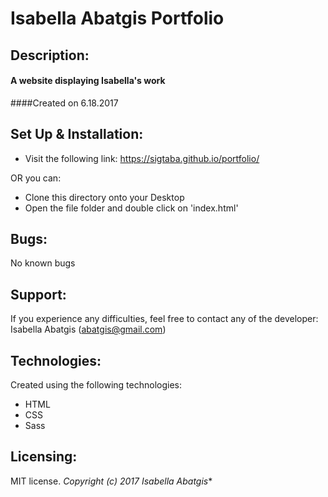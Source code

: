 # Isabella Abatgis Portfolio

## Description:
#### A website displaying Isabella's work

####Created on 6.18.2017

## Set Up & Installation:
* Visit the following link: <https://sigtaba.github.io/portfolio/>

OR you can:

* Clone this directory onto your Desktop
* Open the file folder and double click on 'index.html'

## Bugs:
No known bugs

## Support:
If you experience any difficulties, feel free to contact any of the developer: Isabella Abatgis (abatgis@gmail.com)

## Technologies:
Created using the following technologies:
* HTML
* CSS
* Sass

## Licensing:
MIT license.
*Copyright (c) 2017 Isabella Abatgis**

